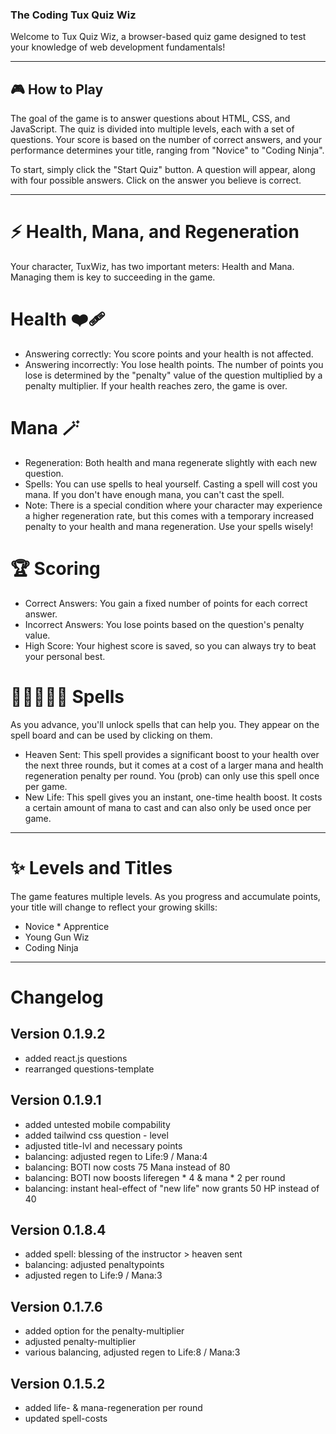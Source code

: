### The Coding Tux Quiz Wiz

Welcome to Tux Quiz Wiz, a browser-based quiz game designed to test your knowledge of web development fundamentals!

---

## 🎮 How to Play

The goal of the game is to answer questions about HTML, CSS, and JavaScript. The quiz is divided into multiple levels, each with a set of questions. Your score is based on the number of correct answers, and your performance determines your title, ranging from "Novice" to "Coding Ninja".

To start, simply click the "Start Quiz" button. A question will appear, along with four possible answers. Click on the answer you believe is correct.

---

# ⚡ Health, Mana, and Regeneration

Your character, TuxWiz, has two important meters: Health and Mana. Managing them is key to succeeding in the game.


# Health ❤️‍🩹

   - Answering correctly: You score points and your health is not affected.
   - Answering incorrectly: You lose health points. The number of points you lose is determined by the "penalty" value of the question multiplied by a penalty multiplier. If your health reaches zero, the game is over.


# Mana 🪄

- Regeneration: Both health and mana regenerate slightly with each new question.
- Spells: You can use spells to heal yourself. Casting a spell will cost you mana. If you don't have enough mana, you can't cast the spell.
- Note: There is a special condition where your character may experience a higher regeneration rate, but this comes with a temporary increased penalty to your health and mana regeneration. Use your spells wisely!


# 🏆 Scoring

- Correct Answers: You gain a fixed number of points for each correct answer.
- Incorrect Answers: You lose points based on the question's penalty value.
- High Score: Your highest score is saved, so you can always try to beat your personal best.


# 🧙🏼‍♀️🧙🏾 Spells

As you advance, you'll unlock spells that can help you. They appear on the spell board and can be used by clicking on them.
- Heaven Sent: This spell provides a significant boost to your health over the next three rounds, but it comes at a cost of a larger mana and health regeneration penalty per round. You (prob) can only use this spell once per game.
- New Life: This spell gives you an instant, one-time health boost. It costs a certain amount of mana to cast and can also only be used once per game.

---

# ✨ Levels and Titles

The game features multiple levels. As you progress and accumulate points, your title will change to reflect your growing skills:
- Novice * Apprentice
- Young Gun Wiz
- Coding Ninja

---

# Changelog
## Version 0.1.9.2
- added react.js questions
- rearranged questions-template

## Version 0.1.9.1
- added untested mobile compability
- added tailwind css question - level
- adjusted title-lvl and necessary points
- balancing: adjusted regen to Life:9 / Mana:4
- balancing: BOTI now costs 75 Mana instead of 80
- balancing: BOTI now boosts liferegen * 4 & mana * 2 per round
- balancing: instant heal-effect of "new life" now grants 50 HP instead of 40

## Version 0.1.8.4
- added spell: blessing of the instructor > heaven sent
- balancing: adjusted penaltypoints
- adjusted regen to Life:9 / Mana:3

## Version 0.1.7.6
- added option for the penalty-multiplier
- adjusted penalty-multiplier
- various balancing, adjusted regen to Life:8 / Mana:3

## Version 0.1.5.2
- added life- & mana-regeneration per round
- updated spell-costs
